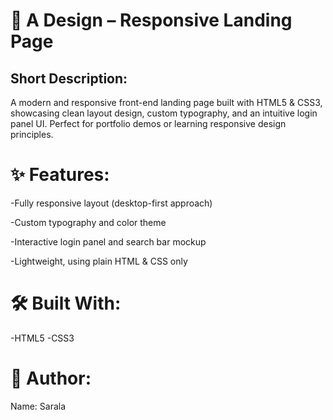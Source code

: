 # 🌟 A Design – Responsive Landing Page

## Short Description:
  A modern and responsive front-end landing page built with HTML5 & CSS3, showcasing clean layout design, custom typography, and an intuitive login panel UI. Perfect for       portfolio demos or learning responsive design principles.

# ✨ Features:

 -Fully responsive layout (desktop-first approach)

 -Custom typography and color theme

 -Interactive login panel and search bar mockup

 -Lightweight, using plain HTML & CSS only

 # 🛠 Built With:

 -HTML5
 -CSS3

# 👤 Author:
  Name: Sarala

